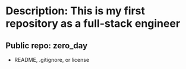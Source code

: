 # Description: This is my first repository as a full-stack engineer
## Public repo: zero_day
* README, .gitignore, or license
